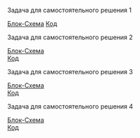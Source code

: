 Задача для самостоятельного решения 1

[Блок-Схема](Task_1/diagram.png) 
[Код](Task_1/Program.cs)

Задача для самостоятельного решения 2

[Блок-Схема](Task_2/diagram2.png)  
[Код](Task_2/Program.cs)

Задача для самостоятельного решения 3

[Блок-Схема](Task_3/diagram3.png)  
[Код](Task_3/Program.cs)

Задача для самостоятельного решения 4

[Блок-Схема](Task_4/diagram.png)  
[Код](Task_4/Program.cs)
